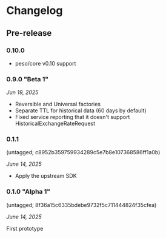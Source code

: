# Changelog

## Pre-release

### 0.10.0

* peso/core v0.10 support

### 0.9.0 "Beta 1"

*Jun 19, 2025*

* Reversible and Universal factories
* Separate TTL for historical data (60 days by default)
* Fixed service reporting that it doesn't support HistoricalExchangeRateRequest

### 0.1.1

(untagged; c8952b359759934289c5e7b8e107368586ff1a0b)

*June 14, 2025*

* Apply the upstream SDK

### 0.1.0 "Alpha 1"

(untagged; 8f36a15c6335bdebe9732f5c711444824f35cfea)

*June 14, 2025*

First prototype
